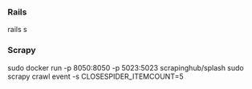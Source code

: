 ### Rails

rails s


### Scrapy

sudo docker run -p 8050:8050 -p 5023:5023 scrapinghub/splash
sudo scrapy crawl event -s CLOSESPIDER_ITEMCOUNT=5
